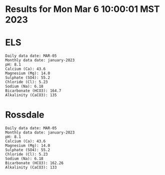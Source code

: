 # Results for Mon Mar  6 10:00:01 MST 2023
# ELS
```
Daily data date: MAR-05
Monthly data date: january-2023
pH: 8.1
Calcium (Ca): 43.6
Magnesium (Mg): 14.0
Sulphate (SO4): 55.2
Chloride (Cl): 5.23
Sodium (Na): 6.18
Bicarbonate (HCO3): 164.7
Alkalinity (CaCO3): 135
```
# Rossdale
```
Daily data date: MAR-05
Monthly data date: january-2023
pH: 8.1
Calcium (Ca): 43.6
Magnesium (Mg): 14.0
Sulphate (SO4): 55.2
Chloride (Cl): 5.23
Sodium (Na): 6.18
Bicarbonate (HCO3): 162.26
Alkalinity (CaCO3): 133
```

